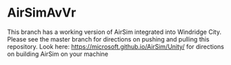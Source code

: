 # AirSimAvVr
This branch has a working version of AirSim integrated into Windridge City.
Please see the master branch for directions on pushing and pulling this repository.
Look here: https://microsoft.github.io/AirSim/Unity/ for directions on building AirSim on your machine
